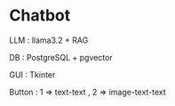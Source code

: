 # Chatbot
LLM : llama3.2 + RAG

DB : PostgreSQL + pgvector

GUI : Tkinter

Button : 1 => text-text , 2 => image-text-text
